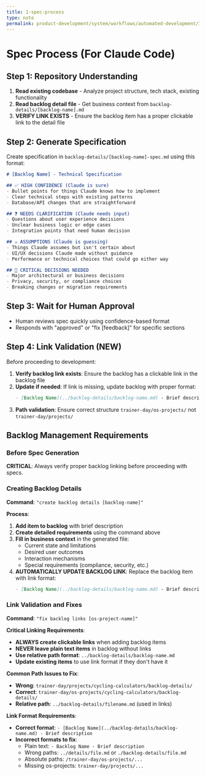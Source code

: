 ```yaml
---
title: 1-spec-process
type: note
permalink: product-development/system/workflows/automated-development/1-spec-process
---
```


# Spec Process (For Claude Code)

## Step 1: Repository Understanding
1. **Read existing codebase** - Analyze project structure, tech stack, existing functionality
2. **Read backlog detail file** - Get business context from `backlog-details/[backlog-name].md`
3. **VERIFY LINK EXISTS** - Ensure the backlog item has a proper clickable link to the detail file

## Step 2: Generate Specification
Create specification in `backlog-details/[backlog-name]-spec.md` using this format:

```markdown
# [Backlog Name] - Technical Specification

## ✅ HIGH CONFIDENCE (Claude is sure)
- Bullet points for things Claude knows how to implement
- Clear technical steps with existing patterns
- Database/API changes that are straightforward

## ❓ NEEDS CLARIFICATION (Claude needs input)  
- Questions about user experience decisions
- Unclear business logic or edge cases
- Integration points that need human decision

## ⚠️ ASSUMPTIONS (Claude is guessing)
- Things Claude assumes but isn't certain about
- UI/UX decisions Claude made without guidance
- Performance or technical choices that could go either way

## 🎯 CRITICAL DECISIONS NEEDED
- Major architectural or business decisions
- Privacy, security, or compliance choices
- Breaking changes or migration requirements
```

## Step 3: Wait for Human Approval
- Human reviews spec quickly using confidence-based format
- Responds with "approved" or "fix [feedback]" for specific sections

## Step 4: Link Validation (NEW)
Before proceeding to development:
1. **Verify backlog link exists**: Ensure the backlog has a clickable link in the backlog file
2. **Update if needed**: If link is missing, update backlog with proper format:
   ```markdown
   - [Backlog Name](../backlog-details/backlog-name.md) - Brief description
   ```
3. **Path validation**: Ensure correct structure `trainer-day/os-projects/` not `trainer-day/projects/`


## Backlog Management Requirements

### Before Spec Generation
**CRITICAL**: Always verify proper backlog linking before proceeding with specs.

### Creating Backlog Details
**Command**: `"create backlog details [backlog-name]"`

**Process**:
1. **Add item to backlog** with brief description
2. **Create detailed requirements** using the command above
3. **Fill in business context** in the generated file:
   - Current state and limitations
   - Desired user outcomes
   - Interaction mechanisms
   - Special requirements (compliance, security, etc.)
4. **AUTOMATICALLY UPDATE BACKLOG LINK**: Replace the backlog item with link format:
   ```markdown
   - [Backlog Name](../backlog-details/backlog-name.md) - Brief description
   ```

### Link Validation and Fixes
**Command**: `"fix backlog links [os-project-name]"`

**Critical Linking Requirements**:
- **ALWAYS create clickable links** when adding backlog items
- **NEVER leave plain text items** in backlog without links
- **Use relative path format**: `../backlog-details/backlog-name.md`
- **Update existing items** to use link format if they don't have it

**Common Path Issues to Fix**:
- **Wrong**: `trainer-day/projects/cycling-calculators/backlog-details/`
- **Correct**: `trainer-day/os-projects/cycling-calculators/backlog-details/`
- **Relative path**: `../backlog-details/filename.md` (used in links)

**Link Format Requirements**:
- **Correct format**: `- [Backlog Name](../backlog-details/backlog-name.md) - Brief description`
- **Incorrect formats to fix**:
  - Plain text: `- Backlog Name - Brief description` 
  - Wrong paths: `../details/file.md` or `./backlog-details/file.md`
  - Absolute paths: `/trainer-day/os-projects/...`
  - Missing os-projects: `trainer-day/projects/...`